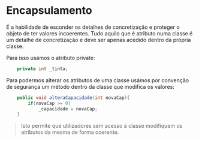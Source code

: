# Encapsulamento

É a habilidade de esconder os detalhes de concretização e proteger o objeto de ter valores incoerentes.
Tudo aquilo que é atributo numa classe é um detalhe de concretização e deve ser apenas acedido dentro da própria classe.  

Para isso usámos o atributo private:

```java
    private int _tinta;
```

Para podermos alterar os atributos de uma classe usámos por convenção de segurança um método dentro da classe que modifica os valores:

```java
	public void alteraCapacidade(int novaCap){
		if(novaCap >= 0)
		    _capacidade = novaCap;
	}
```

> Isto permite que utilizadores sem acesso à classe modifiquem os atributos da mesma de forma coerente.

